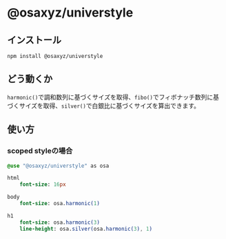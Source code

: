 # @osaxyz/universtyle

## インストール

`npm install @osaxyz/universtyle`

## どう動くか

`harmonic()`で調和数列に基づくサイズを取得、`fibo()`でフィボナッチ数列に基づくサイズを取得、`silver()`で白銀比に基づくサイズを算出できます。

## 使い方

### scoped styleの場合

```sass
@use "@osaxyz/universtyle" as osa

html
    font-size: 16px

body
    font-size: osa.harmonic(1)

h1
    font-size: osa.harmonic(3)
    line-height: osa.silver(osa.harmonic(3), 1)
```